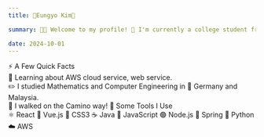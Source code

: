 ```yaml
---
title: 💖Eungyo Kim💖

summary: 👩‍💻 Welcome to my profile! 💖 I'm currently a college student from South Korea, hoping to be a frontend engineer 🌍 anywhere in the world 🧐Learning about AWS cloud service, web service.  ✏️ I studied Mathematics and Computer Engineering in South Korea, 🥨 Germany and Malaysia. 🎉 I walked on the Camino way! 🚀 Some Tools I Use  ⚛️ React  🔮 Vue.js  🎨 CSS3  ☕ Java  📜 JavaScript  🟢 Node.js  🌱 Spring  🐍 Python  ☁️ AWS. Thanks for visiting💜

date: 2024-10-01
---
```

  ⚡️ A Few Quick Facts  
    🧐 Learning about AWS cloud service, web service.  
     ✏️ I studied Mathematics and Computer Engineering in 🥨 Germany and Malaysia.  
    🎉 I walked on the Camino way!
  🚀 Some Tools I Use  
    ⚛️ React  🔮 Vue.js  🎨 CSS3  ☕ Java  📜 JavaScript  🟢 Node.js  🌱 Spring  🐍 Python  ☁️ AWS